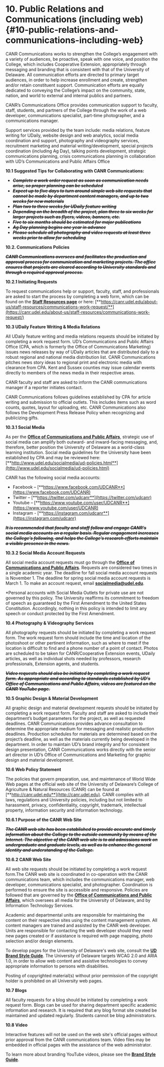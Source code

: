 # **10\. Public Relations and Communications (including web)** {#10-public-relations-and-communications-including-web}

CANR Communications works to strengthen the College’s engagement with a variety of audiences, be proactive, speak with one voice, and position the College, which includes Cooperative Extension, appropriately through messaging and branding that is consistent with that of the University of Delaware. All communication efforts are directed to primary target audiences, in order to help increase enrollment and create, strengthen and/or retain constituent support. Communication efforts are equally dedicated to conveying the College’s impact on the community, state, nation, and world to external and internal publics and partners.

CANR’s Communications Office provides communication support to faculty, staff, students, and partners of the College through the work of a web developer, communications specialist, part-time photographer, and a communications manager.

Support services provided by the team include: media relations, feature writing for UDaily, website design and web analytics, social media coordination and support, photography and videography services, recruitment marketing and material writing/development, special projects coordination (including Ag Day), talking points development, strategic communications planning, crisis communications planning in collaboration with UD’s Communications and Public Affairs Office

**10.1 Suggested Tips for Collaborating with CANR Communications:**

*   **_~~Complete a work order request as soon as communication needs arise, so proper planning can be scheduled~~_**
*   **_~~Expect up to five days to turn around simple web site requests that cannot be made by department content managers, and up to two weeks for new materials~~_**
*   **_~~Plan two to three weeks for UDaily feature writing~~_**
*   **_~~Depending on the breadth of the project, plan three to six weeks for larger projects such as flyers, videos, banners, etc.~~_**
*   **_~~Five to six months should be estimated for major publications~~_**
*   **_~~Ag Day planning begins one year in advance~~_**
*   **_~~Please schedule all photography and video requests at least three weeks prior to allow for scheduling~~_**

**10.2\. Communications Policies**

**_~~CANR Communications oversees and facilitates the production and approval process for communication and marketing projects. The office ensures that projects are cleared according to University standards and through a required approval process.~~_**

**10.2.1 Initiating Requests**

To request communications help or support, faculty, staff, and professionals are asked to start the process by completing a web form, which can be found on the [**Staff Resources page**](http://canr.udel.edu/about-us/staff-resources) or here: [**https://canr.udel.edu/about-us/staff-resources/communications-work-request/**](https://canr.udel.edu/about-us/staff-resources/communications-work-request/)

**10.3 UDaily Feature Writing &amp; Media Relations**

All UDaily feature writing and media relations requests should be initiated by completing a work request form. UD’s Communications and Public Affairs Office (CPA, which is formerly the Office of Communications Marketing) issues news releases by way of UDaily articles that are distributed daily to a robust regional and national media distribution list. CANR Communications pitches news story ideas to regional print and electronic media with clearance from CPA. Kent and Sussex counties may issue calendar events directly to members of the news media in their respective areas.

CANR faculty and staff are asked to inform the CANR communications manager if a reporter initiates contact.

CANR Communications follows guidelines established by CPA for article writing and submission to official outlets.  This includes items such as word counts, quotes, layout for uploading, etc. CANR Communications also follows the Development Press Release Policy when recognizing and publicizing gifts.

**10.3.1 Social Media**

As per the [**Office of Communications and Public Affairs**](http://sites.udel.edu/cpa/digital/web/), strategic use of social media can amplify both outward- and inward-facing messaging, and, therefore, better position the University of Delaware as a world-class learning institution. Social media guidelines for the University have been established by CPA and may be reviewed here: [**http://www.udel.edu/socialmedia/ud-policies.html**](http://www.udel.edu/socialmedia/ud-policies.html)

CANR has the following social media accounts:

*   Facebook – [**https://www.facebook.com/UDCANR**](https://www.facebook.com/UDCANR)
*   Twitter – [**https://twitter.com/udcanr**](https://twitter.com/udcanr)
*   Youtube – [**https://www.youtube.com/user/UDCANR**](https://www.youtube.com/user/UDCANR)
*   Instagram - [**https://instagram.com/udcanr**](https://instagram.com/udcanr)

**_~~It is recommended that faculty and staff follow and engage CANR’s social media accounts on a regular basis. Regular engagement increases the College’s following, and helps the College’s research efforts maintain a visible presence in the news.~~_**

**10.3.2 Social Media Account Requests**

All social media account requests must go through the [**Office of Communications and Public Affairs**](http://sites.udel.edu/cpa/digital/web/). Requests are considered two times in a single academic year. The deadline for fall social media account requests is November 1\. The deadline for spring social media account requests is March 1\. To make an account request, email **socialmedia@udel.edu**.

*Personal accounts with Social Media Outlets for private use are not governed by this policy. The University reaffirms its commitment to freedom of speech as guaranteed by the First Amendment to the United States Constitution. Accordingly, nothing in this policy is intended to limit any speech or conduct protected by the First Amendment.

**10.4 Photography &amp; Videography Services**

All photography requests should be initiated by completing a work request form. The work request form should include the time and location of the photoshoot or other pertinent information, such as where to meet if the location is difficult to find and a phone number of a point of contact. Photos are scheduled to be taken for CANR/Cooperative Extension events, UDaily articles, as well as individual shots needed by professors, research professionals, Extension agents, and students.

**_~~Video requests should also be initiated by completing a work request form. As appropriate and according to standards established by UD’s Office of Communications and Public Affairs, videos are featured on the CANR YouTube page.~~_**

**10.5 Graphic Design &amp; Material Development**

All graphic design and material development requests should be initiated by completing a work request form. Faculty and staff are asked to include their department’s budget parameters for the project, as well as requested deadlines. CANR Communications provides advance consultation to determine the appropriate medium for messaging and realistic production deadlines. Production schedules for materials are determined based on the project’s deadline, as well as the materials currently being developed in the department. In order to maintain UD’s brand integrity and for consistent design presentation, CANR Communications works directly with the senior art director in UD’s Office of Communications and Marketing for graphic design and material development.

**10.6 Web Policy Statement**

The policies that govern preparation, use, and maintenance of World Wide Web pages at the official web site of the University of Delaware’s College of Agriculture &amp; Natural Resources (CANR) can be found at [**http://canr.udel.edu**](http://canr.udel.edu). CANR complies with all laws, regulations and University policies, including but not limited to harassment, privacy, confidentiality, copyright, trademark, intellectual property, information security and information technology.

**10.6.1 Purpose of the CANR Web Site**

**_~~The CANR web site has been established to provide accurate and timely information about the College to the outside community by means of the Internet. The objective of the CANR web site is to aid admissions work on undergraduate and graduate levels, as well as to enhance the general identity and understanding of the College.~~_**

**10.6.2 CANR Web Site**

All web site requests should be initiated by completing a work request form.The CANR web site is coordinated in co-operation with the CANR communications team, which includes the communications manager, web developer, communications specialist, and photographer. Coordination is performed to ensure the site is accessible and responsive. Policies are followed that are governed by the [**Office of Communications and Public Affairs**](http://sites.udel.edu/cpa/digital/web/), which oversees all media for the University of Delaware, and by Information Technology Services.

Academic and departmental units are responsible for maintaining the content on their respective sites using the content management system. All content managers are trained and assisted by the CANR web developer. Units are responsible for contacting the web developer should they need new pages created or if assistance is required with page mapping, photo selection and/or design elements.

To develop pages for the University of Delaware&#039;s web site, consult the [**UD Brand Style Guide**](http://www.udel.edu/daretobefirst/digital/UDBrandStyleGuide_061114.pdf). The University of Delaware targets WCAG 2.0 and ARIA 1.0, in order to allow web content and assistive technologies to convey appropriate information to persons with disabilities.

Posting of copyrighted material(s) without prior permission of the copyright holder is prohibited on all University web pages.

**10.7 Blogs**

All faculty requests for a blog should be initiated by completing a work request form. Blogs can be used for sharing department specific academic information and research. It is required that any blog format site created be maintained and updated regularly. Students cannot be blog administrators.

**10.8 Video**

Interactive features will not be used on the web site&#039;s official pages without prior approval from the CANR communications team. Video files may be embedded in official pages with the assistance of the web administrator.

To learn more about branding YouTube videos, please see the [**Brand Style Guide**](http://www.udel.edu/brandguide).